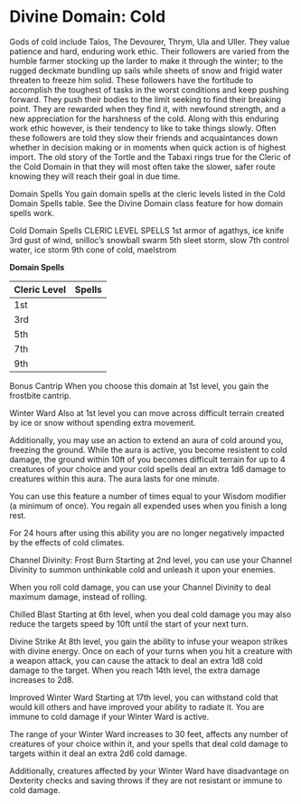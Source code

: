 # Divine Domain: Cold
Gods of cold include Talos, The Devourer, Thrym, Ula and Uller. They value patience and hard, enduring work ethic. Their followers are varied from the humble farmer stocking up the larder to make it through the winter; to the rugged deckmate bundling up sails while sheets of snow and frigid water threaten to freeze him solid. These followers have the fortitude to accomplish the toughest of tasks in the worst conditions and keep pushing forward. They push their bodies to the limit seeking to find their breaking point. They are rewarded when they find it, with newfound strength, and a new appreciation for the harshness of the cold. Along with this enduring work ethic however, is their tendency to like to take things slowly. Often these followers are told they slow their friends and acquaintances down whether in decision making or in moments when quick action is of highest import. The old story of the Tortle and the Tabaxi rings true for the Cleric of the Cold Domain in that they will most often take the slower, safer route knowing they will reach their goal in due time. 

Domain Spells
You gain domain spells at the cleric levels listed in the Cold Domain Spells table. See the Divine Domain class feature for how domain spells work.

Cold Domain Spells
CLERIC LEVEL	SPELLS
1st	armor of agathys, ice knife
3rd	gust of wind, snilloc’s snowball swarm
5th	sleet storm, slow
7th	control water, ice storm
9th	cone of cold, maelstrom

**Domain Spells**

Cleric Level | Spells
------------ | ------
1st	| 
3rd	| 
5th	| 
7th	| 
9th	| 

Bonus Cantrip
When you choose this domain at 1st level, you gain the frostbite cantrip. 

Winter Ward
Also at 1st level you can move across difficult terrain created by ice or snow without spending extra movement.

Additionally, you may use an action to extend an aura of cold around you, freezing the ground. While the aura is active, you become resistent to cold damage, the ground within 10ft of you becomes difficult terrain for up to 4 creatures of your choice and your cold spells deal an extra 1d6 damage to creatures within this aura. The aura lasts for one minute.

You can use this feature a number of times equal to your Wisdom modifier (a minimum of once). You regain all expended uses when you finish a long rest.

For 24 hours after using this ability you are no longer negatively impacted by the effects of cold climates.

Channel Divinity: Frost Burn
Starting at 2nd level, you can use your Channel Divinity to summon unthinkable cold and unleash it upon your enemies.

When you roll cold damage, you can use your Channel Divinity to deal maximum damage, instead of rolling.

Chilled Blast
Starting at 6th level, when you deal cold damage you may also reduce the targets speed by 10ft until the start of your next turn. 

Divine Strike
At 8th level, you gain the ability to infuse your weapon strikes with divine energy. Once on each of your turns when you hit a creature with a weapon attack, you can cause the attack to deal an extra 1d8 cold damage to the target. When you reach 14th level, the extra damage increases to 2d8.

Improved Winter Ward
Starting at 17th level, you can withstand cold that would kill others and have improved your ability to radiate it. You are immune to cold damage if your Winter Ward is active. 

The range of your Winter Ward increases to 30 feet, affects any number of creatures of your choice within it, and your spells that deal cold damage to targets within it deal an extra 2d6 cold damage.

Additionally, creatures affected by your Winter Ward have disadvantage on Dexterity checks and saving throws if they are not resistant or immune to cold damage. 